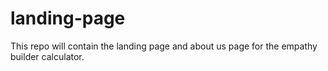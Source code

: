 # landing-page
This repo will contain the landing page and about us page for the empathy builder calculator. 
